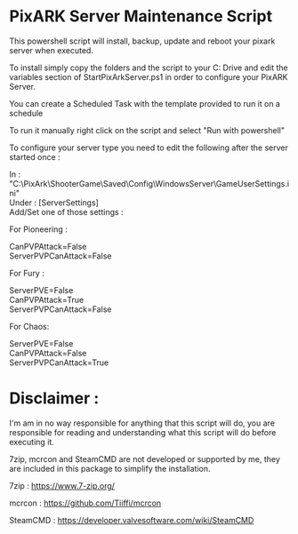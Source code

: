 # PixARK Server Maintenance Script

This powershell script will install, backup, update and reboot your pixark server when executed.

To install simply copy the folders and the script to your C: Drive and edit the variables section of StartPixArkServer.ps1 in order to configure your PixARK Server.

You can create a Scheduled Task with the template provided to run it on a schedule

To run it manually right click on the script and select "Run with powershell"

To configure your server type you need to edit the following after the server started once : 

In : "C:\PixArk\ShooterGame\Saved\Config\WindowsServer\GameUserSettings.ini"  
Under : [ServerSettings]  
Add/Set one of those settings :

For Pioneering :

CanPVPAttack=False  
ServerPVPCanAttack=False

For Fury :

ServerPVE=False  
CanPVPAttack=True  
ServerPVPCanAttack=False

For Chaos:

ServerPVE=False  
CanPVPAttack=False  
ServerPVPCanAttack=True


# Disclaimer : 

I'm am in no way responsible for anything that this script will do, you are responsible for reading and understanding what this script will do before executing it.

7zip, mcrcon and SteamCMD are not developed or supported by me, they are included in this package to simplify the installation.

7zip : https://www.7-zip.org/

mcrcon : https://github.com/Tiiffi/mcrcon

SteamCMD : https://developer.valvesoftware.com/wiki/SteamCMD


